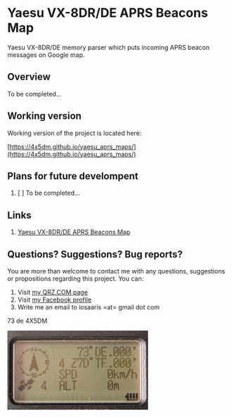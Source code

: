 # Yaesu VX-8DR/DE APRS Beacons Map

Yaesu VX-8DR/DE memory parser which puts incoming APRS beacon messages on Google map.

## Overview

To be completed...

## Working version

Working version of the project is located here:

[https://4x5dm.github.io/yaesu_aprs_maps/](https://4x5dm.github.io/yaesu_aprs_maps/)

## Plans for future develompent

1. [ ] To be completed...

## Links
1. [Yaesu VX-8DR/DE APRS Beacons Map](https://4x5dm.github.io/yaesu_aprs_maps/)

## Questions? Suggestions? Bug reports?

You are more than welcome to contact me with any questions, suggestions or propositions regarding this project. You can:

1. Visit [my QRZ.COM page](https://www.qrz.com/db/4X5DM)
2. Visit [my Facebook profile](https://www.facebook.com/Dima.Meln)
3. Write me an email to iosaaris =at= gmail dot com

73 de 4X5DM

![73's](https://raw.githubusercontent.com/4x5dm/yaesu_aprs_maps/master/images/vx8_73.jpg)
